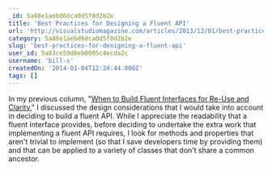 ```yaml
---
_id: 5a88e1aebd6dca0d5f0d2b2e
title: 'Best Practices for Designing a Fluent API'
url: 'http://visualstudiomagazine.com/articles/2013/12/01/best-practices-for-designing-a-fluent-api.aspx'
category: 5a88e1aebd6dca0d5f0d2b2e
slug: 'best-practices-for-designing-a-fluent-api'
user_id: 5a83ce59d6eb0005c4ecda2c
username: 'bill-s'
createdOn: '2014-01-04T12:24:44.000Z'
tags: []
---
```


In my previous column, "<a href="http://visualstudiomagazine.com/articles/2013/11/01/when-to-build-fluent-interfaces-for-re-use-and-clarity.aspx" target="_blank">When to Build Fluent Interfaces for Re-Use and Clarity</a>," I discussed the design considerations that I would take into account in deciding to build a fluent API. While I appreciate the readability that a fluent interface provides, before deciding to undertake the extra work that implementing a fluent API requires, I look for methods and properties that aren't trivial to implement (so that I save developers time by providing them) and that can be applied to a variety of classes that don't share a common ancestor.
